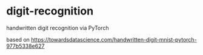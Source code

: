 # digit-recognition
handwritten digit recognition via PyTorch

based on https://towardsdatascience.com/handwritten-digit-mnist-pytorch-977b5338e627
